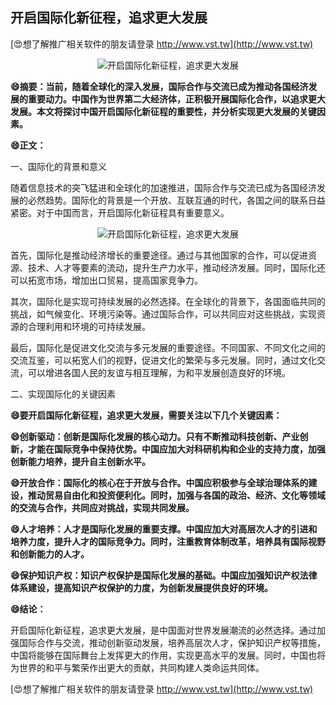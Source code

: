 ## **开启国际化新征程，追求更大发展**

[😍想了解推广相关软件的朋友请登录 http://www.vst.tw](http://www.vst.tw)

 <center><img src="https://vst.tw/MP4/tuiguang/png/6.png" alt="开启国际化新征程，追求更大发展"></center>

**😄摘要：当前，随着全球化的深入发展，国际合作与交流已成为推动各国经济发展的重要动力。中国作为世界第二大经济体，正积极开展国际化合作，以追求更大发展。本文将探讨中国开启国际化新征程的重要性，并分析实现更大发展的关键因素。**

**😄正文：**

一、国际化的背景和意义

随着信息技术的突飞猛进和全球化的加速推进，国际合作与交流已成为各国经济发展的必然趋势。国际化的背景是一个开放、互联互通的时代，各国之间的联系日益紧密。对于中国而言，开启国际化新征程具有重要意义。

 <center><img src="https://vst.tw/MP4/tuiguang/png/6.png" alt="开启国际化新征程，追求更大发展"></center>

首先，国际化是推动经济增长的重要途径。通过与其他国家的合作，可以促进资源、技术、人才等要素的流动，提升生产力水平，推动经济发展。同时，国际化还可以拓宽市场，增加出口贸易，提高国家竞争力。

其次，国际化是实现可持续发展的必然选择。在全球化的背景下，各国面临共同的挑战，如气候变化、环境污染等。通过国际合作，可以共同应对这些挑战，实现资源的合理利用和环境的可持续发展。

最后，国际化是促进文化交流与多元发展的重要途径。不同国家、不同文化之间的交流互鉴，可以拓宽人们的视野，促进文化的繁荣与多元发展。同时，通过文化交流，可以增进各国人民的友谊与相互理解，为和平发展创造良好的环境。

二、实现国际化的关键因素

**😄要开启国际化新征程，追求更大发展，需要关注以下几个关键因素：**

**😄创新驱动：创新是国际化发展的核心动力。只有不断推动科技创新、产业创新，才能在国际竞争中保持优势。中国应加大对科研机构和企业的支持力度，加强创新能力培养，提升自主创新水平。**

**😄开放合作：国际化的核心在于开放与合作。中国应积极参与全球治理体系的建设，推动贸易自由化和投资便利化。同时，加强与各国的政治、经济、文化等领域的交流与合作，共同应对挑战，实现共同发展。**

**😄人才培养：人才是国际化发展的重要支撑。中国应加大对高层次人才的引进和培养力度，提升人才的国际竞争力。同时，注重教育体制改革，培养具有国际视野和创新能力的人才。**

**😄保护知识产权：知识产权保护是国际化发展的基础。中国应加强知识产权法律体系建设，提高知识产权保护的力度，为创新发展提供良好的环境。**

**😄结论：**

开启国际化新征程，追求更大发展，是中国面对世界发展潮流的必然选择。通过加强国际合作与交流，推动创新驱动发展，培养高层次人才，保护知识产权等措施，中国将能够在国际舞台上发挥更大的作用，实现更高水平的发展。同时，中国也将为世界的和平与繁荣作出更大的贡献，共同构建人类命运共同体。

[😍想了解推广相关软件的朋友请登录 http://www.vst.tw](http://www.vst.tw)




